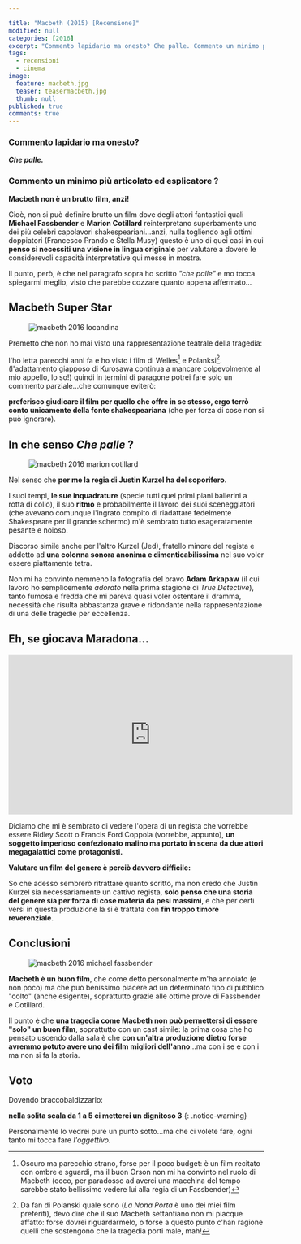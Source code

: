 ```yaml
---

title: "Macbeth (2015) [Recensione]"
modified: null
categories: [2016]
excerpt: "Commento lapidario ma onesto? Che palle. Commento un minimo più articolato ed esplicatore? Macbeth non è un brutto film, anzi!"
tags:
  - recensioni
  - cinema
image: 
  feature: macbeth.jpg
  teaser: teasermacbeth.jpg
  thumb: null
published: true
comments: true
---
```


### Commento lapidario ma onesto?

_**Che palle.**_

### Commento un minimo più articolato ed esplicatore ?

**Macbeth non è un brutto film, anzi!**

Cioè, non si può definire brutto un film dove degli attori fantastici quali **Michael Fassbender** e **Marion Cotillard** reinterpretano superbamente uno dei più celebri capolavori shakespeariani...anzi, nulla togliendo agli ottimi doppiatori (Francesco Prando e Stella Musy) questo è uno di quei casi in cui **penso si necessiti una visione in lingua originale** per valutare a dovere le considerevoli capacità interpretative qui messe in mostra.

Il punto, però, è che nel paragrafo sopra ho scritto _"che palle"_ e mo tocca spiegarmi meglio, visto che parebbe cozzare quanto appena affermato...

## Macbeth Super Star

<figure>
	<img src="http://www.theyorker.co.uk/wp-content/uploads/2015/10/Macbeth-Poster-.jpg
" alt="macbeth 2016 locandina">
</figure>

Premetto che non ho mai visto una rappresentazione teatrale della tragedia: 

l'ho letta parecchi anni fa e ho visto i film di Welles[^orson] e Polanksi[^polanski]. (l'adattamento giapposo di Kurosawa continua a mancare colpevolmente al mio appello, lo so!) quindi in termini di paragone potrei fare solo un commento parziale...che comunque eviterò: 

**preferisco giudicare il film per quello che offre in se stesso, ergo terrò conto unicamente della fonte shakespeariana** (che per forza di cose non si può ignorare).

[^orson]: Oscuro ma parecchio strano, forse per il poco budget: è un film recitato con ombre e sguardi, ma il buon Orson non mi ha convinto nel ruolo di Macbeth (ecco, per paradosso ad averci una macchina del tempo sarebbe stato bellissimo vedere lui alla regia di un Fassbender)

[^polanski]: Da fan di Polanski quale sono (_La Nona Porta_ è uno dei miei film preferiti), devo dire che il suo Macbeth settantiano non mi piacque affatto: forse dovrei riguardarmelo, o forse a questo punto c'han ragione quelli che sostengono che la tragedia porti male, mah!

## In che senso _Che palle_ ?

<figure>
	<img src="http://thefilmstage.com/wp-content/uploads/2015/06/macbeth_header-620x338.png
" alt="macbeth 2016 marion cotillard">
</figure>

Nel senso che **per me la regia di Justin Kurzel ha del soporifero.** 

I suoi tempi, **le sue inquadrature** (specie tutti quei primi piani ballerini a rotta di collo), il suo **ritmo** e probabilmente il lavoro dei suoi sceneggiatori (che avevano comunque l'ingrato compito di riadattare fedelmente Shakespeare per il grande schermo) m'è sembrato tutto esageratamente pesante e noioso.

Discorso simile anche per l'altro Kurzel (Jed), fratello minore del regista e addetto ad **una colonna sonora anonima e dimenticabilissima** nel suo voler essere piattamente tetra.

Non mi ha convinto nemmeno la fotografia del bravo **Adam Arkapaw** (il cui lavoro ho semplicemente _adorato_ nella prima stagione di _True Detective_), tanto fumosa e fredda che mi pareva quasi voler ostentare il dramma, necessità che risulta abbastanza grave e ridondante nella rappresentazione di una delle tragedie per eccellenza.

## Eh, se giocava Maradona...

<iframe width="560" height="315" src="https://www.youtube.com/embed/RgH_OnrYlCk" frameborder="0" allowfullscreen></iframe>

Diciamo che mi è sembrato di vedere l'opera di un regista che vorrebbe essere Ridley Scott o Francis Ford Coppola (vorrebbe, appunto), **un soggetto imperioso confezionato malino ma portato in scena da due attori megagalattici come protagonisti.**

**Valutare un film del genere è perciò davvero difficile:** 

So che adesso sembrerò ritrattare quanto scritto, ma non credo che Justin Kurzel sia necessariamente un cattivo regista, **solo penso che una storia del genere sia per forza di cose materia da pesi massimi**, e che per certi versi in questa produzione la si è trattata con **fin troppo timore reverenziale**.

## Conclusioni

<figure>
	<img src="http://images.vanityfair.it/gallery/31830/Big/c02e4e28-a53b-40bd-8754-3dc4164caa0f.jpg
" alt="macbeth 2016 michael fassbender">
</figure>

**Macbeth è un buon film**, che come detto personalmente m'ha annoiato (e non poco) ma che può benissimo piacere ad un determinato tipo di pubblico "colto" (anche esigente), soprattutto grazie alle ottime prove di Fassbender e Cotillard.

Il punto è che **una tragedia come Macbeth non può permettersi di essere "solo" un buon film**, soprattutto con un cast simile: la prima cosa che ho pensato uscendo dalla sala è che **con un'altra produzione dietro forse avremmo potuto avere uno dei film migliori dell'anno**...ma con i se e con i ma non si fa la storia.

## Voto

Dovendo braccobaldizzarlo:

**nella solita scala da 1 a 5 ci metterei un dignitoso 3**
{: .notice-warning}

Personalmente lo vedrei pure un punto sotto...ma che ci volete fare, ogni tanto mi tocca fare _l'oggettivo._

<script type="application/ld+json">
{
  "@context":"http://schema.org",
  "@type":"Movie",
  "name":"Macbeth",
  "director": "Justin Kurzel",
  "review": {
    "@type": "Review",
    "reviewRating": {
      "@type": "Rating",
      "ratingValue": "3"
    },
    "name": "Soffia, vento. Vieni, rovina",
    "author": {
      "@type": "Person",
      "name": "Andrea Xab Corinti",
    "image": "http://xabacadabra.com/images/macbeth.jpg",
   },
   "datePublished": "2016-1-14",
   "dateCreated" : "2016-1-14",
    "reviewBody": "Commento lapidario ma onesto? Che palle. Commento un minimo più articolato ed esplicatore? Macbeth non è un brutto film, anzi!"
  }
}
</script> 